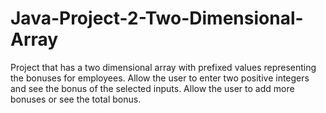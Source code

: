 # Java-Project-2-Two-Dimensional-Array
Project that has a two dimensional array with prefixed values representing the bonuses for employees. Allow the user to enter two positive integers and see the bonus of the selected inputs. Allow the user to add more bonuses or see the total bonus.
